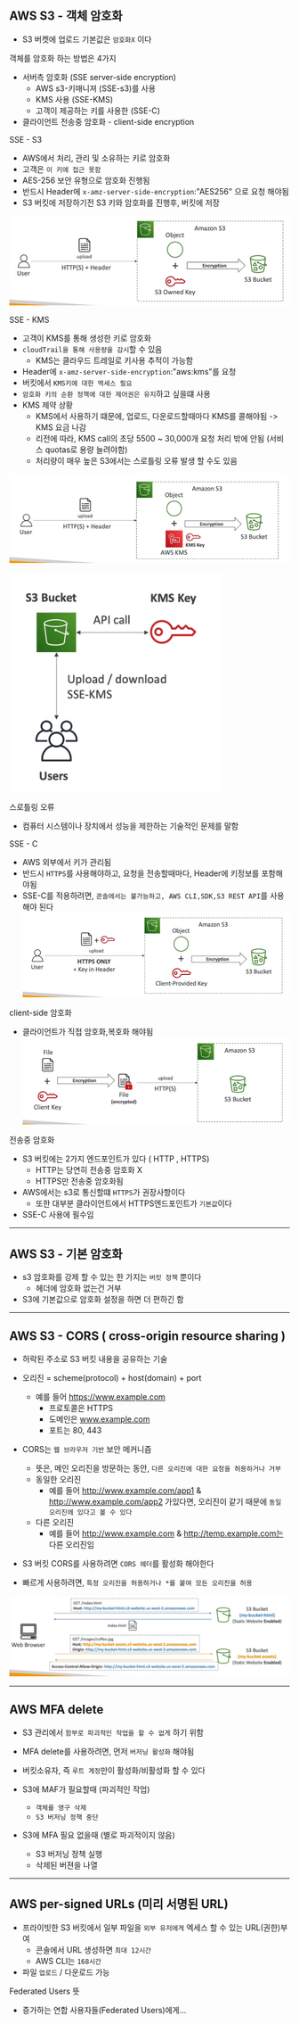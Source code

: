 ## AWS S3 - 객체 암호화

- S3 버켓에 업로드 기본값은 `암호화X` 이다


객체를 암호화 하는 방법은 4가지
- 서버측 암호화 (SSE server-side encryption)
  - AWS s3-키매니져 (SSE-s3)를 사용
  - KMS 사용 (SSE-KMS)
  - 고객이 제공하는 키를 사용한 (SSE-C)
- 클라이언트 전송중 암호화 - client-side encryption 



SSE - S3
- AWS에서 처리, 관리 및 소유하는 키로 암호화
- 고객은 `이 키에 접근 못함`
- AES-256 보안 유형으로 암호화 진행됨
- 반드시 Header에 `x-amz-server-side-encryption`:"AES256" 으로 요청 해야됨
- S3 버킷에 저장하기전 S3 키와 암호화를 진행후, 버킷에 저장

![Alt text](../etc/image2/s3SSE.png)



SSE - KMS
- 고객이 KMS를 통해 생성한 키로 암호화
- `cloudTrail을 통해 사용량을 감시`할 수 있음
  - KMS는 클라우드 트레일로 키사용 추적이 가능함
- Header에 `x-amz-server-side-encryption`:"aws:kms"를 요청
- 버킷에서 `KMS키에 대한 엑세스 필요`
- `암호화 키의 순환 정책에 대한 제어권은 유지`하고 싶을떄 사용
- KMS 제약 상황
  - KMS에서 사용하기 떄문에, 업로드, 다운로드할때마다 KMS를 콜해야됨 -> KMS 요금 나감
  - 리전에 따라, KMS call의 초당 5500 ~ 30,000개 요청 처리 밖에 안됨 (서비스 quotas로 용량 늘려야함)
  - 처리량이 매우 높은 S3에서는 스로틀링 오류 발생 할 수도 있음

![Alt text](../etc/image2/s3kms2.png)

![Alt text](../etc/image2/s3kms1.png)


스로틀링 오류
- 컴퓨터 시스템이나 장치에서 성능을 제한하는 기술적인 문제를 말함





SSE - C
- AWS 외부에서 키가 관리됨
- 반드시 `HTTPS`를 사용해야하고, 요청을 전송할때마다, Header에 키정보를 포함해야됨
- SSE-C를 적용하려면, `콘솔에서는 불가능하고, AWS CLI,SDK,S3 REST API`를 사용해야 된다
![Alt text](../etc/image2/s3%EA%B3%A0%EA%B0%9D%ED%82%A4.png)


client-side 암호화
- 클라이언트가 직접 암호화,복호화 해야됨
![Alt text](../etc/image2/s3%ED%81%B4%EB%9D%BC%EC%9D%B4%EC%96%B8%ED%8A%B8%EC%95%94%ED%98%B8%ED%99%94.png)


전송중 암호화
- S3 버킷에는 2가지 엔드포인트가 있다 ( HTTP , HTTPS)
  - HTTP는 당연히 전송중 암호화 X
  - HTTPS만 전송중 암호화됨
- AWS에서는 s3로 통신할떄 `HTTPS`가 권장사항이다
  - 또한 대부분 클라이언트에서 HTTPS엔드포인트가 `기본값`이다
- SSE-C 사용에 필수임

----------------------------------------

## AWS S3 - 기본 암호화

- s3 암호화를 강제 할 수 있는 한 가지는 `버킷 정책` 뿐이다
  - 헤더에 암호화 없는건 거부
- S3에 기본값으로 암호화 설정을 하면 더 편하긴 함


-------------------------------------
## AWS S3 - CORS ( cross-origin resource sharing )

- 허락된 주소로 S3 버킷 내용을 공유하는 기술


- 오리진 = scheme(protocol) + host(domain) + port
  - 예를 들어 https://www.example.com
    - 프로토콜은 HTTPS
    - 도메인은 www.example.com
    - 포트는 80, 443

- CORS는 `웹 브라우저 기반` 보안 메커니즘
  - 뜻은, 메인 오리진을 방문하는 동안, `다른 오리진에 대한 요청을 허용하거나 거부`
  - 동일한 오리진
    - 예를 들어 http://www.example.com/app1 & http://www.example.com/app2 가있다면, 오리진이 같기 때문에 `동일 오리진에 있다고 볼 수 있다`
  - 다른 오리진
    - 예를 들어 http://www.example.com & http://temp.example.com는 다른 오리진임



- S3 버킷 CORS를 사용하려면 `CORS 헤더`를 활성화 해야한다
- 빠르게 사용하려면, `특정 오리진을 허용하거나 *를 붙여 모든 오리진을 허용`

![Alt text](../etc/image2/s3CORS.png)

-----------------------------------------
## AWS MFA delete

- S3 관리에서 `함부로 파괴적인 작업을 할 수 없게` 하기 위함
- MFA delete를 사용하려면, 먼저 `버저닝 활성화` 해야됨
- 버킷소유자, 즉 `루트 계정`만이 활성화/비활성화 할 수 있다



- S3에 MAF가 필요할때 (파괴적인 작업)
  - `객체를 영구 삭제`
  - `S3 버저닝 정책 중단`
- S3에 MFA 필요 없을때 (별로 파괴적이지 않음)
  - S3 버저닝 정책 실행
  - 삭제된 버젼을 나열

-------------------------------------------
## AWS per-signed URLs (미리 서명된 URL)

- 프라이빗한 S3 버킷에서 일부 파일을 `외부 유저에게` 엑세스 할 수 있는 URL(권한)부여
  - 콘솔에서 URL 생성하면 `최대 12시간`
  - AWS CLI는 `168시간`
- 파일 `업로드` / 다운로드 가능


Federated Users 뜻
- 증가하는 연합 사용자들(Federated Users)에게...





























